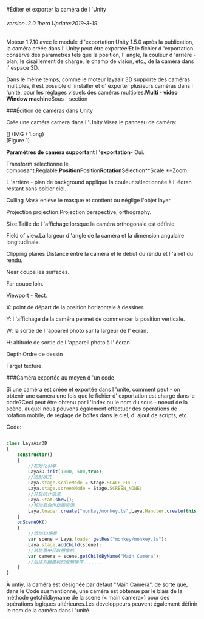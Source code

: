 #Éditer et exporter la caméra de l 'Unity

###### *version :2.0.1beta   Update:2019-3-19*

Moteur 1.7.10 avec le module d 'exportation Unity 1.5.0 après la publication, la caméra créée dans l' Unity peut être exportée!Et le fichier d 'exportation conserve des paramètres tels que la position, l' angle, la couleur d 'arrière - plan, le cisaillement de charge, le champ de vision, etc., de la caméra dans l' espace 3D.

Dans le même temps, comme le moteur layaair 3D supporte des caméras multiples, il est possible d 'installer et d' exporter plusieurs caméras dans l 'unité, pour les réglages visuels des caméras multiples.**Multi - video Window machine**Sous - section

###Édition de caméras dans Unity

Crée une caméra camera dans l 'Unity.Visez le panneau de caméra:

[] (IMG / 1.png) <br > (Figure 1)

**Paramètres de caméra supportant l 'exportation**- Oui.

Transform sélectionne le composant.Réglable.**Position**Position**Rotation**Sélection**Scale.**Zoom.

L 'arrière - plan de background applique la couleur sélectionnée à l' écran restant sans boîtier ciel.

Culling Mask enlève le masque et contient ou néglige l'objet layer.

Projection projection.Projection perspective, orthography.

Size.Taille de l 'affichage lorsque la caméra orthogonale est définie.

Field of view.La largeur d 'angle de la caméra et la dimension angulaire longitudinale.

Clipping planes.Distance entre la caméra et le début du rendu et l 'arrêt du rendu.

Near coupe les surfaces.

Far coupe loin.

Viewport - Rect.

X: point de départ de la position horizontale à dessiner.

Y: l 'affichage de la caméra permet de commencer la position verticale.

W: la sortie de l 'appareil photo sur la largeur de l' écran.

H: altitude de sortie de l 'appareil photo à l' écran.

Depth.Ordre de dessin

Target texture.

###Caméra exportée au moyen d 'un code

Si une caméra est créée et exportée dans l 'unité, comment peut - on obtenir une caméra une fois que le fichier d' exportation est chargé dans le code?Ceci peut être obtenu par l 'index ou le nom du sous - noeud de la scène, auquel nous pouvons également effectuer des opérations de rotation mobile, de réglage de boîtes dans le ciel, d' ajout de scripts, etc.

Code:


```typescript

class LayaAir3D
{
    constructor() 
    {
        //初始化引擎
        Laya3D.init(1000, 500,true);            
        //适配模式
        Laya.stage.scaleMode = Stage.SCALE_FULL;
        Laya.stage.screenMode = Stage.SCREEN_NONE;
        //开启统计信息
        Laya.Stat.show();            
        //预加载角色动画资源
        Laya.loader.create("monkey/monkey.ls",Laya.Handler.create(this,this.onSceneOK));
    }        
    onSceneOK()
    {
        //添加3D场景
        var scene = Laya.loader.getRes("monkey/monkey.ls");
        Laya.stage.addChild(scene);  
        //从场景中获取摄像机
        var camera = scene.getChildByName("Main Camera");
        //后续对摄像机的逻辑操作.......
    }
}
```


À untiy, la caméra est désignée par défaut "Main Camera", de sorte que, dans le Code susmentionné, une caméra est obtenue par le biais de la méthode getchildbyname de la scene (« main camera») pour des opérations logiques ultérieures.Les développeurs peuvent également définir le nom de la caméra dans l 'unité.

